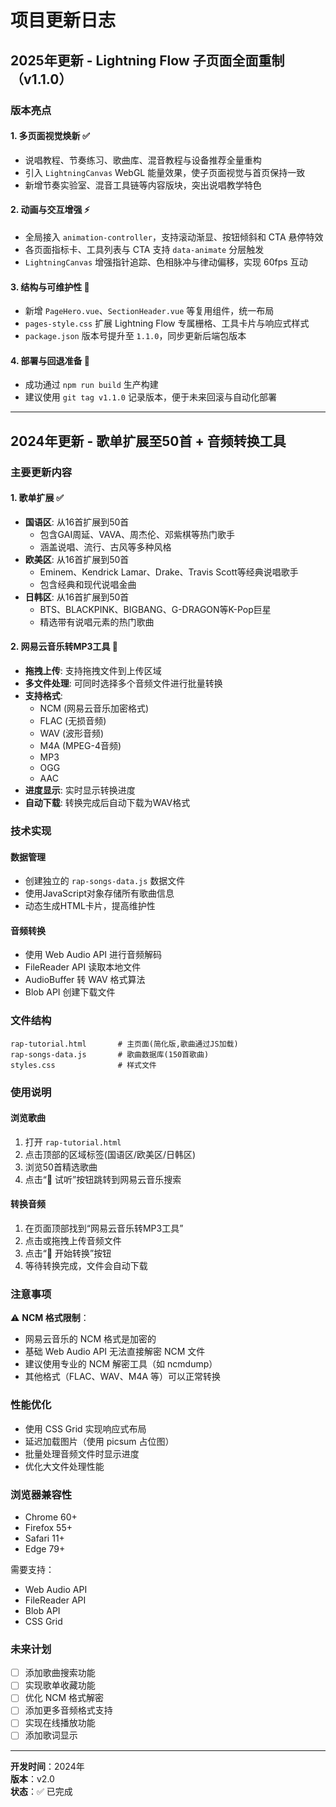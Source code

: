 # 项目更新日志

## 2025年更新 - Lightning Flow 子页面全面重制（v1.1.0）

### 版本亮点

#### 1. 多页面视觉焕新 ✅

- 说唱教程、节奏练习、歌曲库、混音教程与设备推荐全量重构
- 引入 `LightningCanvas` WebGL 能量效果，使子页面视觉与首页保持一致
- 新增节奏实验室、混音工具链等内容版块，突出说唱教学特色

#### 2. 动画与交互增强 ⚡

- 全局接入 `animation-controller`，支持滚动渐显、按钮倾斜和 CTA 悬停特效
- 各页面指标卡、工具列表与 CTA 支持 `data-animate` 分层触发
- `LightningCanvas` 增强指针追踪、色相脉冲与律动偏移，实现 60fps 互动

#### 3. 结构与可维护性 🧱

- 新增 `PageHero.vue`、`SectionHeader.vue` 等复用组件，统一布局
- `pages-style.css` 扩展 Lightning Flow 专属栅格、工具卡片与响应式样式
- `package.json` 版本号提升至 `1.1.0`，同步更新后端包版本

#### 4. 部署与回退准备 🚀

- 成功通过 `npm run build` 生产构建
- 建议使用 `git tag v1.1.0` 记录版本，便于未来回滚与自动化部署

---

## 2024年更新 - 歌单扩展至50首 + 音频转换工具

### 主要更新内容

#### 1. 歌单扩展 ✅

- **国语区**: 从16首扩展到50首
  - 包含GAI周延、VAVA、周杰伦、邓紫棋等热门歌手
  - 涵盖说唱、流行、古风等多种风格
- **欧美区**: 从16首扩展到50首
  - Eminem、Kendrick Lamar、Drake、Travis Scott等经典说唱歌手
  - 包含经典和现代说唱金曲
- **日韩区**: 从16首扩展到50首
  - BTS、BLACKPINK、BIGBANG、G-DRAGON等K-Pop巨星
  - 精选带有说唱元素的热门歌曲

#### 2. 网易云音乐转MP3工具 🎵

- **拖拽上传**: 支持拖拽文件到上传区域
- **多文件处理**: 可同时选择多个音频文件进行批量转换
- **支持格式**:
  - NCM (网易云音乐加密格式)
  - FLAC (无损音频)
  - WAV (波形音频)
  - M4A (MPEG-4音频)
  - MP3
  - OGG
  - AAC
- **进度显示**: 实时显示转换进度
- **自动下载**: 转换完成后自动下载为WAV格式

### 技术实现

#### 数据管理

- 创建独立的 `rap-songs-data.js` 数据文件
- 使用JavaScript对象存储所有歌曲信息
- 动态生成HTML卡片，提高维护性

#### 音频转换

- 使用 Web Audio API 进行音频解码
- FileReader API 读取本地文件
- AudioBuffer 转 WAV 格式算法
- Blob API 创建下载文件

### 文件结构

```text
rap-tutorial.html       # 主页面(简化版,歌曲通过JS加载)
rap-songs-data.js       # 歌曲数据库(150首歌曲)
styles.css              # 样式文件
```

### 使用说明

#### 浏览歌曲

1. 打开 `rap-tutorial.html`
2. 点击顶部的区域标签(国语区/欧美区/日韩区)
3. 浏览50首精选歌曲
4. 点击“🎵 试听”按钮跳转到网易云音乐搜索

#### 转换音频

1. 在页面顶部找到“网易云音乐转MP3工具”
2. 点击或拖拽上传音频文件
3. 点击“🔄 开始转换”按钮
4. 等待转换完成，文件会自动下载

### 注意事项

⚠️ **NCM 格式限制**：

- 网易云音乐的 NCM 格式是加密的
- 基础 Web Audio API 无法直接解密 NCM 文件
- 建议使用专业的 NCM 解密工具（如 ncmdump）
- 其他格式（FLAC、WAV、M4A 等）可以正常转换

### 性能优化

- 使用 CSS Grid 实现响应式布局
- 延迟加载图片（使用 picsum 占位图）
- 批量处理音频文件时显示进度
- 优化大文件处理性能

### 浏览器兼容性

- Chrome 60+
- Firefox 55+
- Safari 11+
- Edge 79+

需要支持：

- Web Audio API
- FileReader API
- Blob API
- CSS Grid

### 未来计划

- [ ] 添加歌曲搜索功能
- [ ] 实现歌单收藏功能
- [ ] 优化 NCM 格式解密
- [ ] 添加更多音频格式支持
- [ ] 实现在线播放功能
- [ ] 添加歌词显示

---

**开发时间**：2024年  
**版本**：v2.0  
**状态**：✅ 已完成
